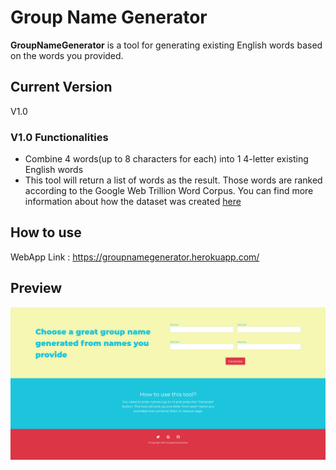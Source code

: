 # Group Name Generator
**GroupNameGenerator** is a tool for generating existing English words based on the words you provided.

## Current Version
V1.0

### V1.0 Functionalities
* Combine 4 words(up to 8 characters for each) into 1 4-letter existing English words
* This tool will return a list of words as the result. Those words are ranked according to the Google Web Trillion Word Corpus. You can find more information about how the dataset was created [here](http://norvig.com/ngrams/)

## How to use
WebApp Link : https://groupnamegenerator.herokuapp.com/

## Preview
![Screenshot](/images/index.png)

